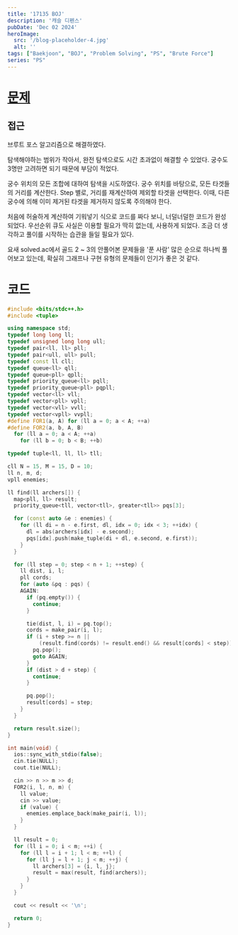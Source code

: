 ```yaml
---
title: '17135 BOJ'
description: '캐슬 디펜스'
pubDate: 'Dec 02 2024'
heroImage:
  src: '/blog-placeholder-4.jpg'
  alt: ''
tags: ["Baekjoon", "BOJ", "Problem Solving", "PS", "Brute Force"]
series: "PS"
---
```


# [문제](https://www.acmicpc.net/problem/17135)

## 접근

브루트 포스 알고리즘으로 해결하였다.

탐색해야하는 범위가 작아서, 완전 탐색으로도 시간 초과없이 해결할 수 있었다.
궁수도 3명만 고려하면 되기 때문에 부담이 적었다.

궁수 위치의 모든 조합에 대하여 탐색을 시도하였다.
궁수 위치를 바탕으로, 모든 타겟들의 거리를 계산한다.
Step 별로, 거리를 재계산하여 제외할 타겟을 선택한다.
이때, 다른 궁수에 의해 이미 제거된 타겟을 제거하지 않도록 주의해야 한다.

처음에 허술하게 계산하여 기워넣기 식으로 코드를 짜다 보니, 너덜너덜한 코드가 완성되었다.
우선순위 큐도 사실은 이용할 필요가 딱히 없는데, 사용하게 되었다.
조금 더 생각하고 풀이를 시작하는 습관을 들일 필요가 있다.

요새 solved.ac에서 골드 2 ~ 3의 안풀어본 문제들을 '푼 사람' 많은 순으로 하나씩 풀어보고 있는데,
확실히 그래프나 구현 유형의 문제들이 인기가 좋은 것 같다.

# 코드

```c++
#include <bits/stdc++.h>
#include <tuple>

using namespace std;
typedef long long ll;
typedef unsigned long long ull;
typedef pair<ll, ll> pll;
typedef pair<ull, ull> pull;
typedef const ll cll;
typedef queue<ll> qll;
typedef queue<pll> qpll;
typedef priority_queue<ll> pqll;
typedef priority_queue<pll> pqpll;
typedef vector<ll> vll;
typedef vector<pll> vpll;
typedef vector<vll> vvll;
typedef vector<vpll> vvpll;
#define FOR1(a, A) for (ll a = 0; a < A; ++a)
#define FOR2(a, b, A, B)                                                       \
  for (ll a = 0; a < A; ++a)                                                   \
    for (ll b = 0; b < B; ++b)

typedef tuple<ll, ll, ll> tll;

cll N = 15, M = 15, D = 10;
ll n, m, d;
vpll enemies;

ll find(ll archers[]) {
  map<pll, ll> result;
  priority_queue<tll, vector<tll>, greater<tll>> pqs[3];

  for (const auto &e : enemies) {
    for (ll di = n - e.first, dl, idx = 0; idx < 3; ++idx) {
      dl = abs(archers[idx] - e.second);
      pqs[idx].push(make_tuple(di + dl, e.second, e.first));
    }
  }

  for (ll step = 0; step < n + 1; ++step) {
    ll dist, i, l;
    pll cords;
    for (auto &pq : pqs) {
    AGAIN:
      if (pq.empty()) {
        continue;
      }

      tie(dist, l, i) = pq.top();
      cords = make_pair(i, l);
      if (i + step >= n ||
          (result.find(cords) != result.end() && result[cords] < step)) {
        pq.pop();
        goto AGAIN;
      }
      if (dist > d + step) {
        continue;
      }

      pq.pop();
      result[cords] = step;
    }
  }

  return result.size();
}

int main(void) {
  ios::sync_with_stdio(false);
  cin.tie(NULL);
  cout.tie(NULL);

  cin >> n >> m >> d;
  FOR2(i, l, n, m) {
    ll value;
    cin >> value;
    if (value) {
      enemies.emplace_back(make_pair(i, l));
    }
  }

  ll result = 0;
  for (ll i = 0; i < m; ++i) {
    for (ll l = i + 1; l < m; ++l) {
      for (ll j = l + 1; j < m; ++j) {
        ll archers[3] = {i, l, j};
        result = max(result, find(archers));
      }
    }
  }

  cout << result << '\n';

  return 0;
}
```
